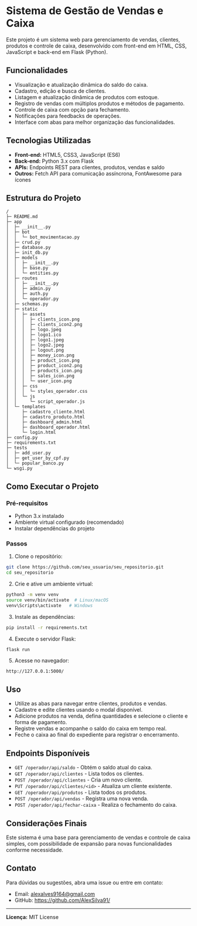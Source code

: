 
# Sistema de Gestão de Vendas e Caixa

Este projeto é um sistema web para gerenciamento de vendas, clientes, produtos e controle de caixa, desenvolvido com front-end em HTML, CSS, JavaScript e back-end em Flask (Python). 

## Funcionalidades

- Visualização e atualização dinâmica do saldo do caixa.
- Cadastro, edição e busca de clientes.
- Listagem e atualização dinâmica de produtos com estoque.
- Registro de vendas com múltiplos produtos e métodos de pagamento.
- Controle de caixa com opção para fechamento.
- Notificações para feedbacks de operações.
- Interface com abas para melhor organização das funcionalidades.

## Tecnologias Utilizadas

- **Front-end:** HTML5, CSS3, JavaScript (ES6)
- **Back-end:** Python 3.x com Flask
- **APIs:** Endpoints REST para clientes, produtos, vendas e saldo
- **Outros:** Fetch API para comunicação assíncrona, FontAwesome para ícones

## Estrutura do Projeto

```
/
├─ README.md
├─ app
│  ├─ __init__.py
│  ├─ bot
│  │  └─ bot_movimentacao.py
│  ├─ crud.py
│  ├─ database.py
│  ├─ init_db.py
│  ├─ models
│  │  ├─ __init__.py
│  │  ├─ base.py
│  │  └─ entities.py
│  ├─ routes
│  │  ├─ __init__.py
│  │  ├─ admin.py
│  │  ├─ auth.py
│  │  └─ operador.py
│  ├─ schemas.py
│  ├─ static
│  │  ├─ assets
│  │  │  ├─ clients_icon.png
│  │  │  ├─ clients_icon2.png
│  │  │  ├─ logo.jpeg
│  │  │  ├─ logo1.ico
│  │  │  ├─ logo1.jpeg
│  │  │  ├─ logo2.jpeg
│  │  │  ├─ logout.png
│  │  │  ├─ money_icon.png
│  │  │  ├─ product_icon.png
│  │  │  ├─ product_icon2.png
│  │  │  ├─ products_icon.png
│  │  │  ├─ sales_icon.png
│  │  │  └─ user_icon.png
│  │  ├─ css
│  │  │  └─ styles_operador.css
│  │  └─ js
│  │     └─ script_operador.js
│  └─ templates
│     ├─ cadastro_cliente.html
│     ├─ cadastro_produto.html
│     ├─ dashboard_admin.html
│     ├─ dashboard_operador.html
│     └─ login.html
├─ config.py
├─ requirements.txt
├─ tests
│  ├─ add_user.py
│  ├─ get_user_by_cpf.py
│  └─ popular_banco.py
└─ wsgi.py
```

## Como Executar o Projeto

### Pré-requisitos

- Python 3.x instalado
- Ambiente virtual configurado (recomendado)
- Instalar dependências do projeto

### Passos

1. Clone o repositório:
```bash
git clone https://github.com/seu_usuario/seu_repositorio.git
cd seu_repositorio
```

2. Crie e ative um ambiente virtual:
```bash
python3 -m venv venv
source venv/bin/activate  # Linux/macOS
venv\Scripts\activate   # Windows
```

3. Instale as dependências:
```bash
pip install -r requirements.txt
```

4. Execute o servidor Flask:
```bash
flask run
```

5. Acesse no navegador:
```
http://127.0.0.1:5000/
```

## Uso

- Utilize as abas para navegar entre clientes, produtos e vendas.
- Cadastre e edite clientes usando o modal disponível.
- Adicione produtos na venda, defina quantidades e selecione o cliente e forma de pagamento.
- Registre vendas e acompanhe o saldo do caixa em tempo real.
- Feche o caixa ao final do expediente para registrar o encerramento.

## Endpoints Disponíveis

- `GET /operador/api/saldo` - Obtém o saldo atual do caixa.
- `GET /operador/api/clientes` - Lista todos os clientes.
- `POST /operador/api/clientes` - Cria um novo cliente.
- `PUT /operador/api/clientes/<id>` - Atualiza um cliente existente.
- `GET /operador/api/produtos` - Lista todos os produtos.
- `POST /operador/api/vendas` - Registra uma nova venda.
- `POST /operador/api/fechar-caixa` - Realiza o fechamento do caixa.

## Considerações Finais

Este sistema é uma base para gerenciamento de vendas e controle de caixa simples, com possibilidade de expansão para novas funcionalidades conforme necessidade.

## Contato

Para dúvidas ou sugestões, abra uma issue ou entre em contato:

- Email: alexalves9164@gmail.com
- GitHub: https://github.com/AlexSilva91/

---

**Licença:** MIT License

